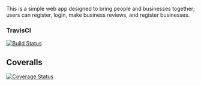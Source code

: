 This is a simple web app designed to bring people and businesses together; users can register, login, make business reviews, and register businesses.

### TravisCI
[![Build Status](https://travis-ci.org/alexNgari/biashara_web_app.svg?branch=master)](https://travis-ci.org/alexNgari/biashara_web_app)

## Coveralls
[![Coverage Status](https://coveralls.io/repos/alexNgari/biashara_web_app/badge.svg)](https://coveralls.io/alexNgari/biashara_web_app)